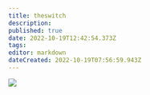 ```yaml
---
title: theswitch
description: 
published: true
date: 2022-10-19T12:42:54.373Z
tags: 
editor: markdown
dateCreated: 2022-10-19T07:56:59.943Z
---
```


![](/projects/img_0993.jpg)
